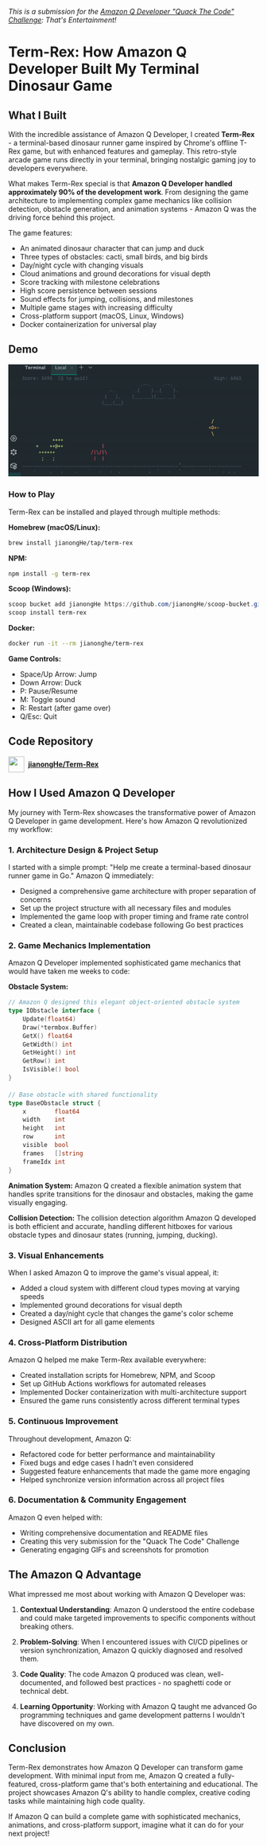 *This is a submission for the [Amazon Q Developer "Quack The Code" Challenge](https://dev.to/challenges/aws-amazon-q-v2025-04-30): That's Entertainment!*

# Term-Rex: How Amazon Q Developer Built My Terminal Dinosaur Game

## What I Built

With the incredible assistance of Amazon Q Developer, I created **Term-Rex** - a terminal-based dinosaur runner game inspired by Chrome's offline T-Rex game, but with enhanced features and gameplay. This retro-style arcade game runs directly in your terminal, bringing nostalgic gaming joy to developers everywhere.

What makes Term-Rex special is that **Amazon Q Developer handled approximately 90% of the development work**. From designing the game architecture to implementing complex game mechanics like collision detection, obstacle generation, and animation systems - Amazon Q was the driving force behind this project.

The game features:
- An animated dinosaur character that can jump and duck
- Three types of obstacles: cacti, small birds, and big birds
- Day/night cycle with changing visuals
- Cloud animations and ground decorations for visual depth
- Score tracking with milestone celebrations
- High score persistence between sessions
- Sound effects for jumping, collisions, and milestones
- Multiple game stages with increasing difficulty
- Cross-platform support (macOS, Linux, Windows)
- Docker containerization for universal play

## Demo

![Term-Rex Game Demo](https://raw.githubusercontent.com/jianongHe/Term-Rex/main/assets/demo.gif)

### How to Play

Term-Rex can be installed and played through multiple methods:

**Homebrew (macOS/Linux):**
```bash
brew install jianongHe/tap/term-rex
```

**NPM:**
```bash
npm install -g term-rex
```

**Scoop (Windows):**
```powershell
scoop bucket add jianongHe https://github.com/jianongHe/scoop-bucket.git
scoop install term-rex
```

**Docker:**
```bash
docker run -it --rm jianonghe/term-rex
```

**Game Controls:**
- Space/Up Arrow: Jump
- Down Arrow: Duck
- P: Pause/Resume
- M: Toggle sound
- R: Restart (after game over)
- Q/Esc: Quit

## Code Repository

<a href="https://github.com/jianongHe/Term-Rex">
  <div style="display: flex; align-items: center; margin-bottom: 16px;">
    <img src="https://github.githubassets.com/images/modules/logos_page/GitHub-Mark.png" width="32" height="32" style="margin-right: 8px;">
    <span style="font-weight: bold;">jianongHe/Term-Rex</span>
  </div>
</a>

## How I Used Amazon Q Developer

My journey with Term-Rex showcases the transformative power of Amazon Q Developer in game development. Here's how Amazon Q revolutionized my workflow:

### 1. Architecture Design & Project Setup

I started with a simple prompt: "Help me create a terminal-based dinosaur runner game in Go." Amazon Q immediately:
- Designed a comprehensive game architecture with proper separation of concerns
- Set up the project structure with all necessary files and modules
- Implemented the game loop with proper timing and frame rate control
- Created a clean, maintainable codebase following Go best practices

### 2. Game Mechanics Implementation

Amazon Q Developer implemented sophisticated game mechanics that would have taken me weeks to code:

**Obstacle System:**
```go
// Amazon Q designed this elegant object-oriented obstacle system
type IObstacle interface {
    Update(float64)
    Draw(*termbox.Buffer)
    GetX() float64
    GetWidth() int
    GetHeight() int
    GetRow() int
    IsVisible() bool
}

// Base obstacle with shared functionality
type BaseObstacle struct {
    x        float64
    width    int
    height   int
    row      int
    visible  bool
    frames   []string
    frameIdx int
}
```

**Animation System:**
Amazon Q created a flexible animation system that handles sprite transitions for the dinosaur and obstacles, making the game visually engaging.

**Collision Detection:**
The collision detection algorithm Amazon Q developed is both efficient and accurate, handling different hitboxes for various obstacle types and dinosaur states (running, jumping, ducking).

### 3. Visual Enhancements

When I asked Amazon Q to improve the game's visual appeal, it:
- Added a cloud system with different cloud types moving at varying speeds
- Implemented ground decorations for visual depth
- Created a day/night cycle that changes the game's color scheme
- Designed ASCII art for all game elements

### 4. Cross-Platform Distribution

Amazon Q helped me make Term-Rex available everywhere:
- Created installation scripts for Homebrew, NPM, and Scoop
- Set up GitHub Actions workflows for automated releases
- Implemented Docker containerization with multi-architecture support
- Ensured the game runs consistently across different terminal types

### 5. Continuous Improvement

Throughout development, Amazon Q:
- Refactored code for better performance and maintainability
- Fixed bugs and edge cases I hadn't even considered
- Suggested feature enhancements that made the game more engaging
- Helped synchronize version information across all project files

### 6. Documentation & Community Engagement

Amazon Q even helped with:
- Writing comprehensive documentation and README files
- Creating this very submission for the "Quack The Code" Challenge
- Generating engaging GIFs and screenshots for promotion

## The Amazon Q Advantage

What impressed me most about working with Amazon Q Developer was:

1. **Contextual Understanding**: Amazon Q understood the entire codebase and could make targeted improvements to specific components without breaking others.

2. **Problem-Solving**: When I encountered issues with CI/CD pipelines or version synchronization, Amazon Q quickly diagnosed and resolved them.

3. **Code Quality**: The code Amazon Q produced was clean, well-documented, and followed best practices - no spaghetti code or technical debt.

4. **Learning Opportunity**: Working with Amazon Q taught me advanced Go programming techniques and game development patterns I wouldn't have discovered on my own.

## Conclusion

Term-Rex demonstrates how Amazon Q Developer can transform game development. With minimal input from me, Amazon Q created a fully-featured, cross-platform game that's both entertaining and educational. The project showcases Amazon Q's ability to handle complex, creative coding tasks while maintaining high code quality.

If Amazon Q can build a complete game with sophisticated mechanics, animations, and cross-platform support, imagine what it can do for your next project!

<!-- ⚠️ By submitting this entry, you agree to receive communications from AWS regarding products, services, events, and special offers. You can unsubscribe at any time. Your information will be handled in accordance with [AWS's Privacy Policy](https://aws.amazon.com/privacy/). Additionally, your submission and project may be publicly featured on AWS's social media channels or related promotional materials. -->
